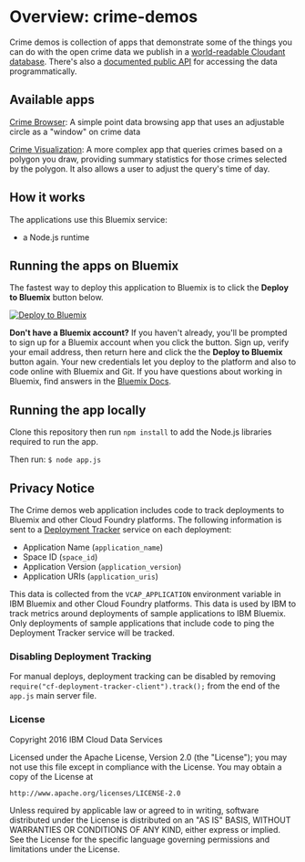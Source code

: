 # Overview: crime-demos

Crime demos is collection of apps that demonstrate some of the things you can do with the open crime data we publish in a [world-readable Cloudant database](https://opendata.cloudant.com/crimes). There's also a [documented public API](https://opendata.mybluemix.net/static/crimes.html) for accessing the data programmatically. 

## Available apps

[Crime Browser](./app/crimebrowser/index.html): A simple point data browsing app that uses an adjustable circle as a "window" on crime data

[Crime Visualization](./app/index.html): A more complex app that queries crimes based on a polygon you draw, providing summary statistics for those crimes selected by the polygon. It also allows a user to adjust the query's time of day.


## How it works

The applications use this Bluemix service:

* a Node.js runtime


## Running the apps on Bluemix

The fastest way to deploy this application to Bluemix is to click the **Deploy to Bluemix** button below.

[![Deploy to Bluemix](https://deployment-tracker.mybluemix.net/stats/4ee3b37e7c64eb4c6d961a891dac25a0/button.svg)](https://bluemix.net/deploy?repository=https://github.com/ibm-cds-labs/crime-demos.git)

**Don't have a Bluemix account?** If you haven't already, you'll be prompted to sign up for a Bluemix account when you click the button.  Sign up, verify your email address, then return here and click the the **Deploy to Bluemix** button again. Your new credentials let you deploy to the platform and also to code online with Bluemix and Git. If you have questions about working in Bluemix, find answers in the [Bluemix Docs](https://www.ng.bluemix.net/docs/).

## Running the app locally

Clone this repository then run `npm install` to add the Node.js libraries required to run the app.

Then run: `$ node app.js`

## Privacy Notice

The Crime demos web application includes code to track deployments to Bluemix and other Cloud Foundry platforms. The following information is sent to a [Deployment Tracker](https://github.com/IBM-Bluemix/cf-deployment-tracker-service) service on each deployment:

* Application Name (`application_name`)
* Space ID (`space_id`)
* Application Version (`application_version`)
* Application URIs (`application_uris`)

This data is collected from the `VCAP_APPLICATION` environment variable in IBM Bluemix and other Cloud Foundry platforms. This data is used by IBM to track metrics around deployments of sample applications to IBM Bluemix. Only deployments of sample applications that include code to ping the Deployment Tracker service will be tracked.

### Disabling Deployment Tracking

For manual deploys, deployment tracking can be disabled by removing `require("cf-deployment-tracker-client").track();` from the end of the `app.js` main server file.

### License 

Copyright 2016 IBM Cloud Data Services

Licensed under the Apache License, Version 2.0 (the "License");
you may not use this file except in compliance with the License.
You may obtain a copy of the License at

    http://www.apache.org/licenses/LICENSE-2.0

Unless required by applicable law or agreed to in writing, software
distributed under the License is distributed on an "AS IS" BASIS,
WITHOUT WARRANTIES OR CONDITIONS OF ANY KIND, either express or implied.
See the License for the specific language governing permissions and
limitations under the License.


